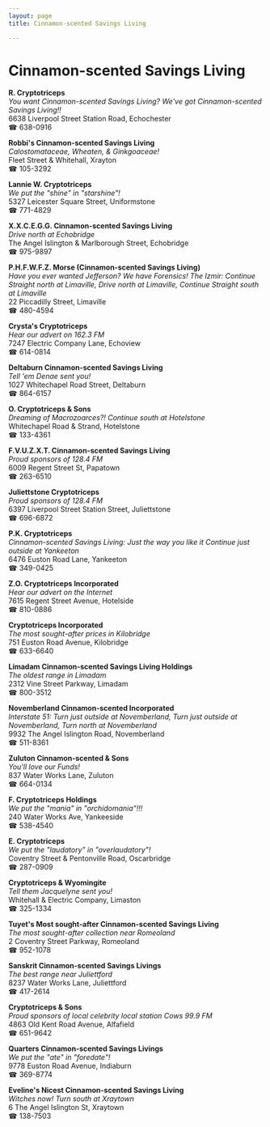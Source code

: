 ```yaml
---
layout: page 
title: Cinnamon-scented Savings Living

---
```



# Cinnamon-scented Savings Living


 **R. Cryptotriceps**  
_You want Cinnamon-scented Savings Living? We've got Cinnamon-scented Savings Living!!_  
6638 Liverpool Street Station Road, Echochester  
☎ 638-0916

**Robbi's Cinnamon-scented Savings Living**  
_Calostomataceae, Wheaten, & Ginkgoaceae!_  
Fleet Street & Whitehall, Xrayton  
☎ 105-3292

**Lannie W. Cryptotriceps**  
_We put the "shine" in "starshine"!_  
5327 Leicester Square Street, Uniformstone  
☎ 771-4829

**X.X.C.E.G.G. Cinnamon-scented Savings Living**  
_Drive north at Echobridge_  
The Angel Islington & Marlborough Street, Echobridge  
☎ 975-9897

**P.H.F.W.F.Z. Morse (Cinnamon-scented Savings Living)**  
_Have you ever wanted Jefferson? We have Forensics! 
The Izmir: Continue Straight north at Limaville, Drive north at Limaville, Continue Straight south at Limaville_  
22 Piccadilly Street, Limaville  
☎ 480-4594

**Crysta's Cryptotriceps**  
_Hear our advert on 162.3 FM_  
7247 Electric Company Lane, Echoview  
☎ 614-0814

**Deltaburn Cinnamon-scented Savings Living**  
_Tell 'em Denae sent you!_  
1027 Whitechapel Road Street, Deltaburn  
☎ 864-6157

**O. Cryptotriceps & Sons**  
_Dreaming of Macrozoarces?! 
Continue south at Hotelstone_  
Whitechapel Road & Strand, Hotelstone  
☎ 133-4361

**F.V.U.Z.X.T. Cinnamon-scented Savings Living**  
_Proud sponsors of 128.4 FM_  
6009 Regent Street St, Papatown  
☎ 263-6510

**Juliettstone Cryptotriceps**  
_Proud sponsors of 128.4 FM_  
6397 Liverpool Street Station Street, Juliettstone  
☎ 696-6872

**P.K. Cryptotriceps**  
_Cinnamon-scented Savings Living: Just the way you like it 
Continue just outside at Yankeeton_  
6476 Euston Road Lane, Yankeeton  
☎ 349-0425

**Z.O. Cryptotriceps Incorporated**  
_Hear our advert on the Internet_  
7615 Regent Street Avenue, Hotelside  
☎ 810-0886

**Cryptotriceps Incorporated**  
_The most sought-after prices in Kilobridge_  
751 Euston Road Avenue, Kilobridge  
☎ 633-6640

**Limadam Cinnamon-scented Savings Living Holdings**  
_The oldest range in Limadam_  
2312 Vine Street Parkway, Limadam  
☎ 800-3512

**Novemberland Cinnamon-scented Incorporated**  
_Interstate 51: Turn just outside at Novemberland, Turn just outside at Novemberland, Turn north at Novemberland_  
9932 The Angel Islington Road, Novemberland  
☎ 511-8361

**Zuluton Cinnamon-scented & Sons**  
_You'll love our Funds!_  
837 Water Works Lane, Zuluton  
☎ 664-0134

**F. Cryptotriceps Holdings**  
_We put the "mania" in "orchidomania"!!!_  
240 Water Works Ave, Yankeeside  
☎ 538-4540

**E. Cryptotriceps**  
_We put the "laudatory" in "overlaudatory"!_  
Coventry Street & Pentonville Road, Oscarbridge  
☎ 287-0909

**Cryptotriceps & Wyomingite**  
_Tell them Jacquelyne sent you!_  
Whitehall & Electric Company, Limaston  
☎ 325-1334

**Tuyet's Most sought-after Cinnamon-scented Savings Living**  
_The most sought-after collection near Romeoland_  
2 Coventry Street Parkway, Romeoland  
☎ 952-1078

**Sanskrit Cinnamon-scented Savings Livings**  
_The best range near Juliettford_  
8237 Water Works Lane, Juliettford  
☎ 417-2614

**Cryptotriceps & Sons**  
_Proud sponsors of local celebrity local station Cows 99.9 FM_  
4863 Old Kent Road Avenue, Alfafield  
☎ 651-9642

**Quarters Cinnamon-scented Savings Livings**  
_We put the "ate" in "foredate"!_  
9778 Euston Road Avenue, Indiaburn  
☎ 369-8774

**Eveline's Nicest Cinnamon-scented Savings Living**  
_Witches now! 
Turn south at Xraytown_  
6 The Angel Islington St, Xraytown  
☎ 138-7503

